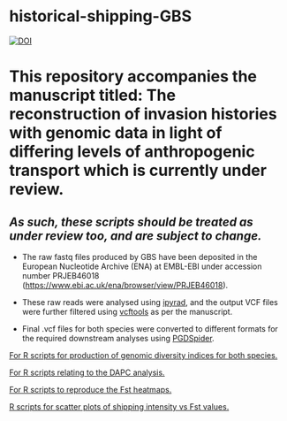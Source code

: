 # historical-shipping-GBS
[![DOI](https://zenodo.org/badge/DOI/10.5281/zenodo.5046438.svg)](https://doi.org/10.5281/zenodo.5046438)

# This repository accompanies the manuscript titled: **The reconstruction of invasion histories with genomic data in light of differing levels of anthropogenic transport** which is currently under review.

## *As such, these scripts should be treated as under review too, and are subject to change.*

- The raw fastq files produced by GBS have been deposited in the European Nucleotide Archive (ENA) at EMBL-EBI under accession number PRJEB46018 (https://www.ebi.ac.uk/ena/browser/view/PRJEB46018).

- These raw reads were analysed using [ipyrad](https://ipyrad.readthedocs.io/faq.html), and the output VCF files were further filtered using [vcftools](https://vcftools.github.io/man_latest.html) as per the manuscript. 

- Final .vcf files for both species were converted to different formats for the required downstream analyses using [PGDSpider](http://www.cmpg.unibe.ch/software/PGDSpider/).

[For R scripts for production of genomic diversity indices for both species.](https://github.com/HudsonJamie/historical-shipping-GBS/tree/main/diveRsity)

[For R scripts relating to the DAPC analysis.](https://github.com/HudsonJamie/historical-shipping-GBS/tree/main/DAPC)

[For R scripts to reproduce the Fst heatmaps.](https://github.com/HudsonJamie/historical-shipping-GBS/tree/main/hierfstat)

[R scripts for scatter plots of shipping intensity vs Fst values.](https://github.com/HudsonJamie/historical-shipping-GBS/tree/main/ship_vs_genomic)
